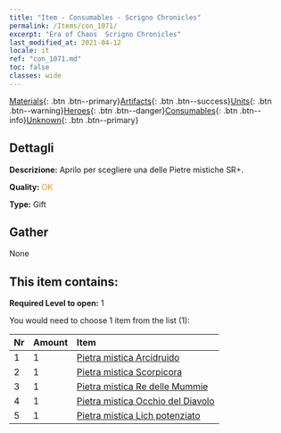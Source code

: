 ```yaml
---
title: "Item - Consumables - Scrigno Chronicles"
permalink: /Items/con_1071/
excerpt: "Era of Chaos  Scrigno Chronicles"
last_modified_at: 2021-04-12
locale: it
ref: "con_1071.md"
toc: false
classes: wide
---
```

 [Materials](/it/Items/){: .btn .btn--primary}[Artifacts](/it/Items/Artifacts/){: .btn .btn--success}[Units](/it/Items/Units/){: .btn .btn--warning}[Heroes](/it/Items/Heroes/){: .btn .btn--danger}[Consumables](/it/Items/Consumables/){: .btn .btn--info}[Unknown](/it/Items/Unknown/){: .btn .btn--primary}

## Dettagli
 **Descrizione:** Aprilo per scegliere una delle Pietre mistiche SR+.

 **Quality:** <span style="color: #FF8C00">OK</span>

 **Type:** Gift

## Gather

  None

## This item contains:

 **Required Level to open:** 1

 You would need to choose 1 item from the list (1):

  | Nr | Amount |     Item    |
  |:---|:-------|:------------|
  | 1 | 1 | [Pietra mistica Arcidruido](/it/Items/unt_296/) | 
  | 2 | 1 | [Pietra mistica Scorpicora](/it/Items/unt_333/) | 
  | 3 | 1 | [Pietra mistica Re delle Mummie](/it/Items/unt_304/) | 
  | 4 | 1 | [Pietra mistica Occhio del Diavolo](/it/Items/unt_330/) | 
  | 5 | 1 | [Pietra mistica Lich potenziato](/it/Items/unt_301/) | 
